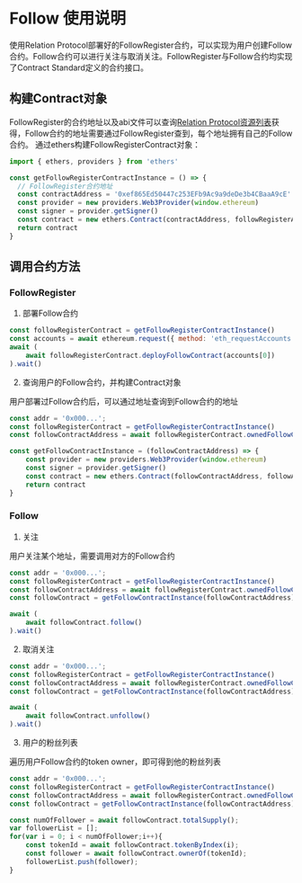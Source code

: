 # Follow 使用说明

使用Relation Protocol部署好的FollowRegister合约，可以实现为用户创建Follow合约。Follow合约可以进行关注与取消关注。FollowRegister与Follow合约均实现了Contract Standard定义的合约接口。

## 构建Contract对象

FollowRegister的合约地址以及abi文件可以查询[Relation Protocol资源列表](./resource.md)获得，Follow合约的地址需要通过FollowRegister查到，每个地址拥有自己的Follow合约。
通过ethers构建FollowRegisterContract对象：

```javascript
import { ethers, providers } from 'ethers'

const getFollowRegisterContractInstance = () => {
  // FollowRegister合约地址
  const contractAddress = '0xef865Ed50447c253EFb9Ac9a9deDe3b4CBaaA9cE'
  const provider = new providers.Web3Provider(window.ethereum)
  const signer = provider.getSigner()
  const contract = new ethers.Contract(contractAddress, followRegisterAbi, signer)
  return contract
}
```

## 调用合约方法

### FollowRegister

1. 部署Follow合约


```javascript
const followRegisterContract = getFollowRegisterContractInstance()
const accounts = await ethereum.request({ method: 'eth_requestAccounts' })
await (
    await followRegisterContract.deployFollowContract(accounts[0])
).wait()
```

2. 查询用户的Follow合约，并构建Contract对象

用户部署过Follow合约后，可以通过地址查询到Follow合约的地址

```javascript
const addr = '0x000...';
const followRegisterContract = getFollowRegisterContractInstance()
const followContractAddress = await followRegisterContract.ownedFollowContract(addr);

const getFollowContractInstance = (followContractAddress) => {
    const provider = new providers.Web3Provider(window.ethereum)
    const signer = provider.getSigner()
    const contract = new ethers.Contract(followContractAddress, followAbi, signer)
    return contract
}
```

### Follow

1. 关注

用户关注某个地址，需要调用对方的Follow合约   

```javascript
const addr = '0x000...';
const followRegisterContract = getFollowRegisterContractInstance()
const followContractAddress = await followRegisterContract.ownedFollowContract(addr);
const followContract = getFollowContractInstance(followContractAddress)

await (
    await followContract.follow()
).wait()
```


2. 取消关注


```javascript
const addr = '0x000...';
const followRegisterContract = getFollowRegisterContractInstance()
const followContractAddress = await followRegisterContract.ownedFollowContract(addr);
const followContract = getFollowContractInstance(followContractAddress)

await (
    await followContract.unfollow()
).wait()
```


3. 用户的粉丝列表

遍历用户Follow合约的token owner，即可得到他的粉丝列表

```javascript
const addr = '0x000...';
const followRegisterContract = getFollowRegisterContractInstance()
const followContractAddress = await followRegisterContract.ownedFollowContract(addr);
const followContract = getFollowContractInstance(followContractAddress)

const numOfFollower = await followContract.totalSupply();
var followerList = [];
for(var i = 0; i < numOfFollower;i++){
    const tokenId = await followContract.tokenByIndex(i);
    const follower = await followContract.ownerOf(tokenId);
    followerList.push(follower);
}
```


